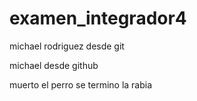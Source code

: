 # examen_integrador4

michael rodriguez desde git

michael desde github

muerto el perro se termino la rabia
